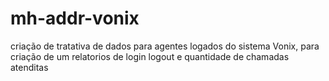# mh-addr-vonix
criação de tratativa de dados para agentes logados do sistema Vonix, para criação de um relatorios de login logout e quantidade de chamadas atenditas
